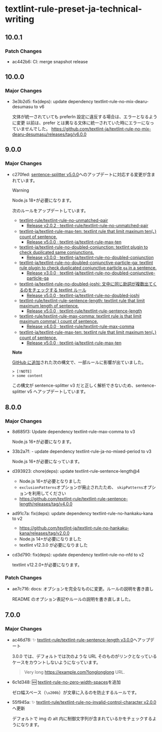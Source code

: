 # textlint-rule-preset-ja-technical-writing

## 10.0.1

### Patch Changes

- ac442b6: CI: merge snapshot release

## 10.0.0

### Major Changes

- 3e3b2d5: fix(deps): update dependency textlint-rule-no-mix-dearu-desumasu to v6

  文体が統一されていても preferIn 設定に違反する場合は、エラーとなるように変更
  以前は、prefer とは異なる文体に統一されていた時にエラーになっていませんでした。
  https://github.com/textlint-ja/textlint-rule-no-mix-dearu-desumasu/releases/tag/v6.0.0

## 9.0.0

### Major Changes

- c270fed: [sentence-splitter v5.0.0](https://github.com/textlint-rule/sentence-splitter/releases/tag/v5.0.0)へのアップデートに対応する変更が含まれています。

  > [!WARNING]
  > Node.js 18+が必要になります。

  次のルールをアップデートしています。

  - [textlint-rule/textlint-rule-no-unmatched-pair](https://github.com/textlint-rule/textlint-rule-no-unmatched-pair)
    - [Release v2.0.2 · textlint-rule/textlint-rule-no-unmatched-pair](https://github.com/textlint-rule/textlint-rule-no-unmatched-pair/releases/tag/v2.0.2)
  - [textlint-ja/textlint-rule-max-ten: textlint rule that limit maxinum ten(、) count of sentence.](https://github.com/textlint-ja/textlint-rule-max-ten)
    - [Release v5.0.0 · textlint-ja/textlint-rule-max-ten](https://github.com/textlint-ja/textlint-rule-max-ten/releases/tag/v5.0.0)
  - [textlint-ja/textlint-rule-no-doubled-conjunction: textlint plugin to check duplicated same conjunctions.](https://github.com/textlint-ja/textlint-rule-no-doubled-conjunction)
    - [Release v3.0.0 · textlint-ja/textlint-rule-no-doubled-conjunction](https://github.com/textlint-ja/textlint-rule-no-doubled-conjunction/releases/tag/v3.0.0)
  - [textlint-ja/textlint-rule-no-doubled-conjunctive-particle-ga: textlint rule plugin to check duplicated conjunctive particle `ga` in a sentence.](https://github.com/textlint-ja/textlint-rule-no-doubled-conjunctive-particle-ga)
    - [Release v3.0.0 · textlint-ja/textlint-rule-no-doubled-conjunctive-particle-ga](https://github.com/textlint-ja/textlint-rule-no-doubled-conjunctive-particle-ga/releases/tag/v3.0.0)
  - [textlint-ja/textlint-rule-no-doubled-joshi: 文中に同じ助詞が複数出てくるのをチェックする textlint ルール](https://github.com/textlint-ja/textlint-rule-no-doubled-joshi)
    - [Release v5.0.0 · textlint-ja/textlint-rule-no-doubled-joshi](https://github.com/textlint-ja/textlint-rule-no-doubled-joshi/releases/tag/v5.0.0)
  - [textlint-rule/textlint-rule-sentence-length: textlint rule that limit maximum length of sentence.](https://github.com/textlint-rule/textlint-rule-sentence-length)
    - [Release v5.0.0 · textlint-rule/textlint-rule-sentence-length](https://github.com/textlint-rule/textlint-rule-sentence-length/releases/tag/v5.0.0)
  - [textlint-rule/textlint-rule-max-comma: textlint rule is that limit maximum comma(,) count of sentence.](https://github.com/textlint-rule/textlint-rule-max-comma)
    - [Release v4.0.0 · textlint-rule/textlint-rule-max-comma](https://github.com/textlint-rule/textlint-rule-max-comma/releases/tag/v4.0.0)
  - [textlint-ja/textlint-rule-max-ten: textlint rule that limit maxinum ten(、) count of sentence.](https://github.com/textlint-ja/textlint-rule-max-ten)
    - [Release v5.0.0 · textlint-ja/textlint-rule-max-ten](https://github.com/textlint-ja/textlint-rule-max-ten/releases/tag/v5.0.0)

  **Note**

  [GitHub に追加](https://github.com/orgs/community/discussions/16925)された次の構文で、一部ルールに影響が出ていました。

  ```
  > [!NOTE]
  > some content
  ```

  この構文が sentence-splitter v3 だと正しく解析できないため、sentence-splitter v5 へアップデートしています。

## 8.0.0

### Major Changes

- 8d685f3: Update dependency textlint-rule-max-comma to v3

  Node.js 16+が必要になります。

- 33b2a7f: - update dependency textlint-rule-ja-no-mixed-period to v3

  Node.js 16+が必要になっています。

- d393923: chore(deps): update textlint-rule-sentence-length@4

  - Node.js 16+が必要となりました
  - `exclusionPatterns`オプションが廃止されたため、 `skipPatterns`オプションを利用してください
  - https://github.com/textlint-rule/textlint-rule-sentence-length/releases/tag/v4.0.0

- ad91c7a: fix(deps): update dependency textlint-rule-no-hankaku-kana to v2

  - https://github.com/textlint-ja/textlint-rule-no-hankaku-kana/releases/tag/v2.0.0
  - Node.js 14+が必要になりました
  - textlint v12.3.0 が必要になりました

- cd3d790: fix(deps): update dependency textlint-rule-no-nfd to v2

  textlint v12.2.0+が必要になります。

### Patch Changes

- ae7c716: docs: オプションを完全なものに変更。ルールの説明を書き直し

  README のオプション表記やルールの説明を書き直しました。

## 7.0.0

### Major Changes

- ac46d78: :sparkles: [textlint-rule/textlint-rule-sentence-length v3.0.0](https://github.com/textlint-rule/textlint-rule-sentence-length/releases/v3.0.0)へアップデート

  3.0.0 では、デフォルトでは次のような URL そのものがリンクとなっているケースをカウントしないようになっています。

  > Very long <https://example.com?longlonglong> URL.

- 6c1d348: :new: [textlint-rule-no-zero-width-spaces](https://github.com/textlint-rule/textlint-rule-no-zero-width-spaces)を追加

  ゼロ幅スペース（`\u200b`）が文章に入るのを防止するルールです。

- 55f945a: :sparkles: [textlint-rule/textlint-rule-no-invalid-control-character v2.0.0](https://github.com/textlint-rule/textlint-rule-no-invalid-control-character/releases/tag/v2.0.0)へ更新

  デフォルトで img の alt 内に制御文字列が含まれているかをチェックするようになります。
